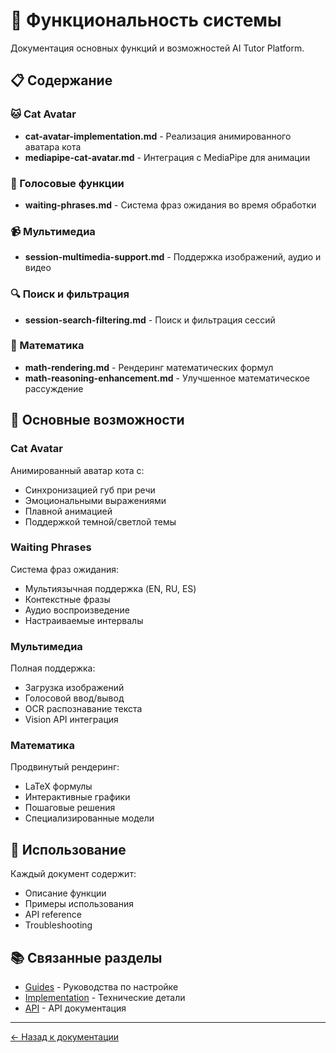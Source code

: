 # 🎯 Функциональность системы

Документация основных функций и возможностей AI Tutor Platform.

## 📋 Содержание

### 🐱 Cat Avatar

- **cat-avatar-implementation.md** - Реализация анимированного аватара кота
- **mediapipe-cat-avatar.md** - Интеграция с MediaPipe для анимации

### 🎤 Голосовые функции

- **waiting-phrases.md** - Система фраз ожидания во время обработки

### 📹 Мультимедиа

- **session-multimedia-support.md** - Поддержка изображений, аудио и видео

### 🔍 Поиск и фильтрация

- **session-search-filtering.md** - Поиск и фильтрация сессий

### 📐 Математика

- **math-rendering.md** - Рендеринг математических формул
- **math-reasoning-enhancement.md** - Улучшенное математическое рассуждение

## 🎨 Основные возможности

### Cat Avatar

Анимированный аватар кота с:

- Синхронизацией губ при речи
- Эмоциональными выражениями
- Плавной анимацией
- Поддержкой темной/светлой темы

### Waiting Phrases

Система фраз ожидания:

- Мультиязычная поддержка (EN, RU, ES)
- Контекстные фразы
- Аудио воспроизведение
- Настраиваемые интервалы

### Мультимедиа

Полная поддержка:

- Загрузка изображений
- Голосовой ввод/вывод
- OCR распознавание текста
- Vision API интеграция

### Математика

Продвинутый рендеринг:

- LaTeX формулы
- Интерактивные графики
- Пошаговые решения
- Специализированные модели

## 🚀 Использование

Каждый документ содержит:

- Описание функции
- Примеры использования
- API reference
- Troubleshooting

## 📚 Связанные разделы

- [Guides](../guides/) - Руководства по настройке
- [Implementation](../implementation/) - Технические детали
- [API](../api/) - API документация

---

[← Назад к документации](../README.md)
